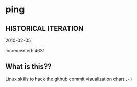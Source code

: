 # ping

## HISTORICAL ITERATION
2010-02-05

Incremented: 4631

## What is this?? 
Linux skills to hack the github commit visualization chart `;-)`
